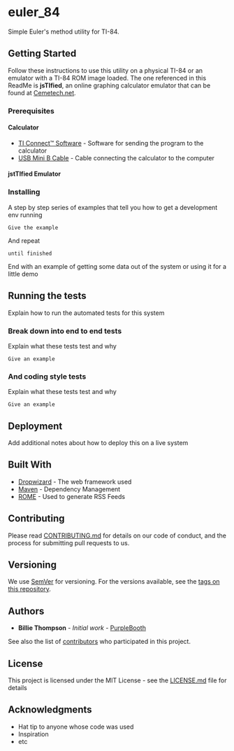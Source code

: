 # euler_84

Simple Euler's method utility for TI-84.

## Getting Started

Follow these instructions to use this utility on a physical TI-84 or an emulator with a TI-84 ROM image loaded. The one referenced in this ReadMe is **jsTIfied**, an online graphing calculator emulator that can be found at [Cemetech.net](https://www.cemetech.net/projects/jstified/).

### Prerequisites

#### Calculator

* [TI Connect™ Software](https://education.ti.com/en/software/details/en/B59F6C83468C4574ABFEE93D2BC3F807/swticonnectsoftware) - Software for sending the program to the calculator
* [USB Mini B Cable](https://images-na.ssl-images-amazon.com/images/I/71570Bmv81L._SX355_.jpg) - Cable connecting the calculator to the computer

#### jstTIfied Emulator



### Installing

A step by step series of examples that tell you how to get a development env running



```
Give the example
```

And repeat

```
until finished
```

End with an example of getting some data out of the system or using it for a little demo

## Running the tests

Explain how to run the automated tests for this system

### Break down into end to end tests

Explain what these tests test and why

```
Give an example
```

### And coding style tests

Explain what these tests test and why

```
Give an example
```

## Deployment

Add additional notes about how to deploy this on a live system

## Built With

* [Dropwizard](http://www.dropwizard.io/1.0.2/docs/) - The web framework used
* [Maven](https://maven.apache.org/) - Dependency Management
* [ROME](https://rometools.github.io/rome/) - Used to generate RSS Feeds

## Contributing

Please read [CONTRIBUTING.md](https://gist.github.com/PurpleBooth/b24679402957c63ec426) for details on our code of conduct, and the process for submitting pull requests to us.

## Versioning

We use [SemVer](http://semver.org/) for versioning. For the versions available, see the [tags on this repository](https://github.com/your/project/tags). 

## Authors

* **Billie Thompson** - *Initial work* - [PurpleBooth](https://github.com/PurpleBooth)

See also the list of [contributors](https://github.com/your/project/contributors) who participated in this project.

## License

This project is licensed under the MIT License - see the [LICENSE.md](LICENSE.md) file for details

## Acknowledgments

* Hat tip to anyone whose code was used
* Inspiration
* etc
